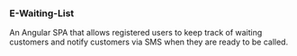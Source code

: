 ### E-Waiting-List

An Angular SPA that allows registered users to keep track of waiting customers and notify customers via SMS when they are ready to be called.
